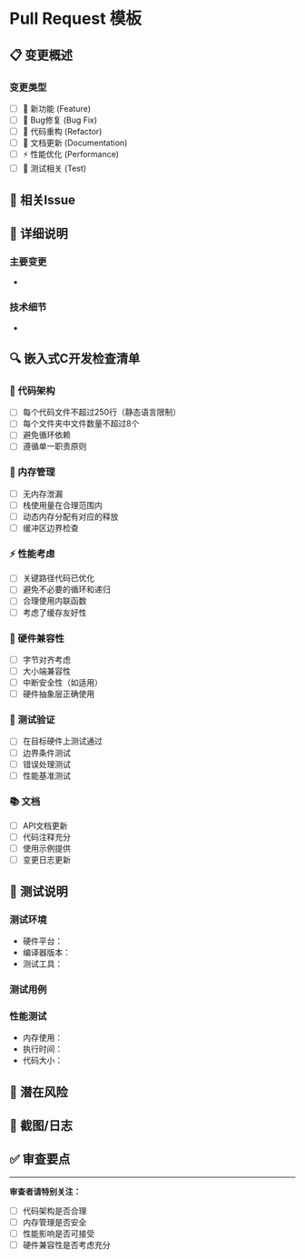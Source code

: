 # Pull Request 模板

## 📋 变更概述
<!-- 简要描述本次PR的主要变更内容 -->

### 变更类型
- [ ] 🚀 新功能 (Feature)
- [ ] 🐛 Bug修复 (Bug Fix)
- [ ] 🔧 代码重构 (Refactor)
- [ ] 📝 文档更新 (Documentation)
- [ ] ⚡ 性能优化 (Performance)
- [ ] 🧪 测试相关 (Test)

## 🎯 相关Issue
<!-- 关联的Issue编号，如: Closes #123, Fixes #456 -->

## 📖 详细说明
<!-- 详细描述变更的背景、原因和实现方案 -->

### 主要变更
- 

### 技术细节
- 

## 🔍 嵌入式C开发检查清单

### 📐 代码架构
- [ ] 每个代码文件不超过250行（静态语言限制）
- [ ] 每个文件夹中文件数量不超过8个
- [ ] 避免循环依赖
- [ ] 遵循单一职责原则

### 💾 内存管理
- [ ] 无内存泄漏
- [ ] 栈使用量在合理范围内
- [ ] 动态内存分配有对应的释放
- [ ] 缓冲区边界检查

### ⚡ 性能考虑
- [ ] 关键路径代码已优化
- [ ] 避免不必要的循环和递归
- [ ] 合理使用内联函数
- [ ] 考虑了缓存友好性

### 🔌 硬件兼容性
- [ ] 字节对齐考虑
- [ ] 大小端兼容性
- [ ] 中断安全性（如适用）
- [ ] 硬件抽象层正确使用

### 🧪 测试验证
- [ ] 在目标硬件上测试通过
- [ ] 边界条件测试
- [ ] 错误处理测试
- [ ] 性能基准测试

### 📚 文档
- [ ] API文档更新
- [ ] 代码注释充分
- [ ] 使用示例提供
- [ ] 变更日志更新

## 🧪 测试说明
### 测试环境
- 硬件平台：
- 编译器版本：
- 测试工具：

### 测试用例
<!-- 描述执行的测试用例和结果 -->

### 性能测试
<!-- 如有性能相关变更，提供前后对比数据 -->
- 内存使用：
- 执行时间：
- 代码大小：

## 🚨 潜在风险
<!-- 描述可能的风险点和缓解措施 -->

## 📸 截图/日志
<!-- 如有必要，提供测试结果截图或关键日志 -->

## ✅ 审查要点
<!-- 为审查者提供重点关注的代码段或逻辑 -->

---
**审查者请特别关注：**
- [ ] 代码架构是否合理
- [ ] 内存管理是否安全
- [ ] 性能影响是否可接受
- [ ] 硬件兼容性是否考虑充分